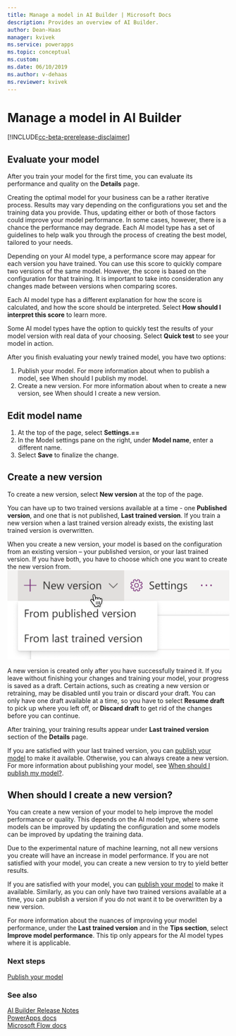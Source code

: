 ```yaml
---
title: Manage a model in AI Builder | Microsoft Docs
description: Provides an overview of AI Builder.
author: Dean-Haas
manager: kvivek
ms.service: powerapps
ms.topic: conceptual
ms.custom: 
ms.date: 06/10/2019
ms.author: v-dehaas
ms.reviewer: kvivek
---
```


# Manage a model in AI Builder

[!INCLUDE[cc-beta-prerelease-disclaimer](./includes/cc-beta-prerelease-disclaimer.md)]



## Evaluate your model
After you train your model for the first time, you can evaluate its performance and quality on the **Details** page.

Creating the optimal model for your business can be a rather iterative process. Results may vary depending on the configurations you set and the training data you provide. Thus, updating either or both of those factors could improve your model performance. In some cases, however, there is a chance the performance may degrade. Each AI model type has a set of guidelines to help walk you through the process of creating the best model, tailored to your needs.

Depending on your AI model type, a performance score may appear for each version you have trained. You can use this score to quickly compare two versions of the same model. However, the score is based on the configuration for that training. It is important to take into consideration any changes made between versions when comparing scores.

Each AI model type has a different explanation for how the score is calculated, and how the score should be interpreted. Select **How should I interpret this score** to learn more.

Some AI model types have the option to quickly test the results of your model version with real data of your choosing. Select **Quick test** to see your model in action.

After you finish evaluating your newly trained model, you have two options:
1. Publish your model.
For more information about when to publish a model, see When should I publish my model.
2. Create a new version.
For more information about when to create a new version, see When should I create a new version.

## Edit model name
1. At the top of the page, select **Settings.==**
2. In the Model settings pane on the right, under **Model name**, enter a different name.
3. Select **Save** to finalize the change.
## Create a new version
To create a new version, select **New version** at the top of the page.

You can have up to two trained versions available at a time - one **Published version**, and one that is not published, **Last trained version**. If you train a new version when a last trained version already exists, the existing last trained version is overwritten.

When you create a new version, your model is based on the configuration from an existing version – your published version, or  your last trained version. If you have both, you have to choose which one you want to create the new version from. 
![New version menu](media/new-version-menu.png)
 
A new version is created only after you have successfully trained it. If you leave without finishing your changes and training your model, your progress is saved as a draft. Certain actions, such as creating a new version or retraining, may be disabled until you train or discard your draft. You can only have one draft available at a time, so you have to select **Resume draft** to pick up where you left off, or **Discard draft** to get rid of the changes before you can continue.

After training, your training results appear under **Last trained version** section of the **Details** page.

If you are satisfied with your last trained version, you can [publish your model](publish-model-ai-builder) to make it available. Otherwise, you can always create a new version. For more information about publishing your model, see [When should I publish my model?](publish-model-ai-builder).

## When should I create a new version?
You can create a new version of your model to help improve the model performance or quality. This depends on the AI model type, where some models can be improved by updating the configuration and some models can be improved by updating the training data.

Due to the experimental nature of machine learning, not all new versions you create will have an increase in model performance. If you are not satisfied with your model, you can create a new version to try to yield better results.

If you are satisfied with your model, you can [publish your model](publish-model-ai-builder) to make it available. Similarly, as you can only have  two trained versions available at a time, you can publish a version if you do not want it to be overwritten by a new version.

For more information about the nuances of improving your model performance, under the **Last trained version** and in the **Tips section**, select **Improve model performance**. This tip only appears for the AI model types where it is applicable.




### Next steps
[Publish your model](publish-model-ai-builder)

### See also
[AI Builder Release Notes](/power-platform-release-notes/october19/ai-builder)<br/>
[PowerApps docs](https://docs.microsoft.com/powerapps/)<br/>
[Microsoft Flow docs](https://docs.microsoft.com/flow/getting-started)
